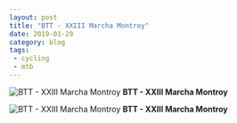 ```yaml
---
layout: post
title: "BTT - XXIII Marcha Montroy"
date: 2019-01-29
category: blog
tags:
 - cycling
 - mtb
---
```


![BTT - XXIII Marcha Montroy](/images/2019/2019-01-27-BTT-XXIII-Marcha-Montroy.jpg) **BTT - XXIII Marcha Montroy**

<!--more-->
![BTT - XXIII Marcha Montroy](/images/2019/2019-01-27-BTT-XXIII-Marcha-Montroy-1.jpg) **BTT - XXIII Marcha Montroy**
